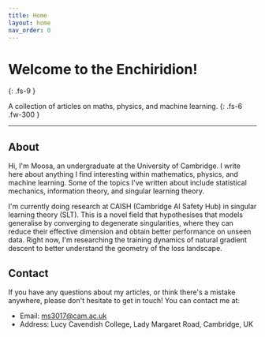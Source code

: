 ```yaml
---
title: Home
layout: home
nav_order: 0
---
```


# Welcome to the Enchiridion!
{: .fs-9 }

A collection of articles on maths, physics, and machine learning.
{: .fs-6 .fw-300 }

---

## About

Hi, I'm Moosa, an undergraduate at the University of Cambridge. I write here about anything I find interesting within mathematics, physics, and machine learning. Some of the topics I've written about include statistical mechanics, information theory, and singular learning theory.

I'm currently doing research at CAISH (Cambridge AI Safety Hub) in singular learning theory (SLT). This is a novel field that hypothesises that models generalise by converging to degenerate singularities, where they can reduce their effective dimension and obtain better performance on unseen data. Right now, I'm researching the training dynamics of natural gradient descent to better understand the geometry of the loss landscape.

## Contact

If you have any questions about my articles, or think there's a mistake anywhere, please don't hesitate to get in touch! You can contact me at:

- Email: [ms3017@cam.ac.uk](emailto:ms3017@cam.ac.uk)
- Address: Lucy Cavendish College, Lady Margaret Road, Cambridge, UK
